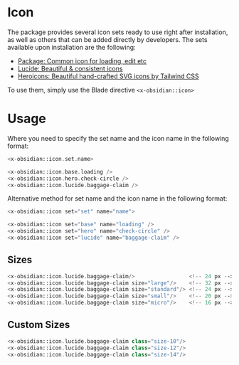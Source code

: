 # Icon

The package provides several icon sets ready to use right after installation, as well as others that can be added directly by developers. The sets available upon installation are the following:

* [Package: Common icon for loading, edit etc](https://github.com/emkcloud/obsidian-ui)
* [Lucide: Beautiful & consistent icons](https://lucide.dev/)
* [Heroicons: Beautiful hand-crafted SVG icons by Tailwind CSS](https://heroicons.com/)

To use them, simply use the Blade directive `<x-obsidian::icon>`

# Usage

Where you need to specify the set name and the icon name in the following format:

```php
<x-obsidian::icon.set.name>
```

```php
<x-obsidian::icon.base.loading /> 
<x-obsidian::icon.hero.check-circle /> 
<x-obsidian::icon.lucide.baggage-claim />
```

Alternative method for set name and the icon name in the following format:

```php
<x-obsidian::icon set="set" name="name">
```

```php
<x-obsidian::icon set="base" name="loading" /> 
<x-obsidian::icon set="hero" name="check-circle" /> 
<x-obsidian::icon set="lucide" name="baggage-claim" />
```

## Sizes

```php
<x-obsidian::icon.lucide.baggage-claim/>                 <!-- 24 px -->
<x-obsidian::icon.lucide.baggage-claim size="large"/>    <!-- 32 px -->
<x-obsidian::icon.lucide.baggage-claim size="standard"/> <!-- 24 px -->
<x-obsidian::icon.lucide.baggage-claim size="small"/>    <!-- 20 px -->
<x-obsidian::icon.lucide.baggage-claim size="micro"/>    <!-- 16 px -->
```

## Custom Sizes

```php
<x-obsidian::icon.lucide.baggage-claim class="size-10"/>
<x-obsidian::icon.lucide.baggage-claim class="size-12"/>
<x-obsidian::icon.lucide.baggage-claim class="size-14"/>
```